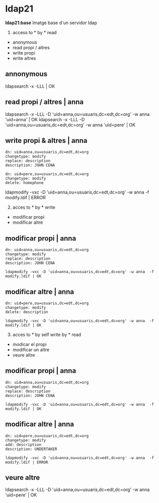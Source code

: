 # ldap21

**ldap21:base** Imatge base d'un servidor ldap

1) access to * by * read 
- anonymous 
- read propi / altres 
- write propi 
- write altres 

## annonymous
ldapsearch -x -LLL | OK

## read propi / altres | anna
ldapsearch -x -LLL -D 'uid=anna,ou=usuaris,dc=edt,dc=org' -w anna 'uid=anna' | OK
ldapsearch -x -LLL -D 'uid=anna,ou=usuaris,dc=edt,dc=org' -w anna 'uid=pere' | OK

## write propi & altres | anna
```modify.ldif
dn: uid=anna,ou=usuaris,dc=edt,dc=org
changetype: modify
replace: description
description: JOHN CENA

dn: uid=pere,ou=usuaris,dc=edt,dc=org
changetype: modify
delete: homephone
```
ldapmodify -vxc -D 'uid=anna,ou=usuaris,dc=edt,dc=org' -w anna  -f modify.ldif | ERROR 

2) acces to * by * write 
- modificar propi 
- modificar altre 

## modificar propi | anna
```modify.ldif
dn: uid=anna,ou=usuaris,dc=edt,dc=org
changetype: modify
replace: description
description: JOHN CENA

ldapmodify -vxc -D 'uid=anna,ou=usuaris,dc=edt,dc=org' -w anna  -f modify.ldif | OK 
```

## modificar altre | anna
```modify.ldif
dn: uid=pere,ou=usuaris,dc=edt,dc=org
changetype: modify
delete: description

ldapmodify -vxc -D 'uid=anna,ou=usuaris,dc=edt,dc=org' -w anna  -f modify.ldif | OK 
```

3) acces to * by self write by * read 
- modicar el propi 
- modificar un altre 
- veure altre 

## modificar propi | anna
```modify.ldif
dn: uid=anna,ou=usuaris,dc=edt,dc=org
changetype: modify
replace: description
description: JOHN CENA

ldapmodify -vxc -D 'uid=anna,ou=usuaris,dc=edt,dc=org' -w anna  -f modify.ldif | OK 
```
## modificar altre | anna
```modify.ldif
dn: uid=pere,ou=usuaris,dc=edt,dc=org
changetype: modify
add: description
description: UNDERTAKER

ldapmodify -vxc -D 'uid=anna,ou=usuaris,dc=edt,dc=org' -w anna  -f modify.ldif | ERROR
```
## veure altre 
ldapsearch -x -LLL -D 'uid=anna,ou=usuaris,dc=edt,dc=org' -w anna 'uid=pere' | OK



